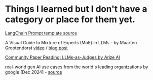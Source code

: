 # Things I learned but I don't have a category or place for them yet.

[LangChain Prompt template source](https://smith.langchain.com/hub)

A Visual Guide to Mixture of Experts (MoE) in LLMs - by Maarten Grootendorst [video](https://www.youtube.com/watch?v=sOPDGQjFcuM&ab_channel=MaartenGrootendorst) / [blog post](https://newsletter.maartengrootendorst.com/p/a-visual-guide-to-mixture-of-experts)

[Community Paper Reading: LLMs-as-Judges by Arize AI](https://www.youtube.com/watch?v=LZJTrAXcyFM&ab_channel=ArizeAI)

real-world gen AI use cases from the world's leading organizations by google [Dec 2024] - [source](https://cloud.google.com/transform/101-real-world-generative-ai-use-cases-from-industry-leaders)
